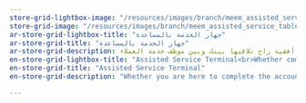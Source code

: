 ```yaml
---
store-grid-lightbox-image: "/resources/images/branch/meem_assisted_service_table.jpg"
store-grid-image: "/resources/images/branch/meem_assisted_service_table.jpg"
ar-store-grid-lightbox-title: "جهاز الخدمة بالمساعدة"
ar-store-grid-title: "جهاز الخدمة بالمساعدة"
ar-store-grid-description: سواءً كانت زيارتك لنا لأجل إكمال إجراءات فتح الحساب أو لأي خدمة ثانية، راح تتلقى خدمتك في غرفة تحمي خصوصيتك بشفافية تامة بإستخدام شاشة أفقية راح تلاقيها بينك وبين موظف خدمة العملاء."
en-store-grid-lightbox-title: "Assisted Service Terminal<br>Whether completing the process of opening a new account or applying for new products, our store agents will assist customers in having their document and ID verified then sign the terms and conditions prior to receiving their Debit Card or other products."
en-store-grid-title: "Assisted Service Terminal"
en-store-grid-description: "Whether you are here to complete the account opening procedure or applying for a product, you will be escorted by an agent into a private and transparent room to get the proper service you need."

---
```


